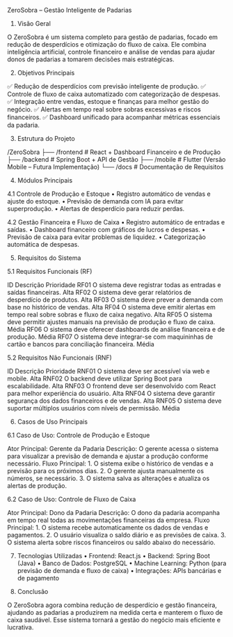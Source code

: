 

ZeroSobra – Gestão Inteligente de Padarias

1. Visão Geral

O ZeroSobra é um sistema completo para gestão de padarias, focado em redução de desperdícios e otimização do fluxo de caixa. Ele combina inteligência artificial, controle financeiro e análise de vendas para ajudar donos de padarias a tomarem decisões mais estratégicas.

2. Objetivos Principais

✅ Redução de desperdícios com previsão inteligente de produção.
✅ Controle de fluxo de caixa automatizado com categorização de despesas.
✅ Integração entre vendas, estoque e finanças para melhor gestão do negócio.
✅ Alertas em tempo real sobre sobras excessivas e riscos financeiros.
✅ Dashboard unificado para acompanhar métricas essenciais da padaria.

3. Estrutura do Projeto

/ZeroSobra
├── /frontend      # React + Dashboard Financeiro e de Produção
├── /backend       # Spring Boot + API de Gestão
├── /mobile        # Flutter (Versão Mobile – Futura Implementação)
└── /docs          # Documentação de Requisitos

4. Módulos Principais

4.1 Controle de Produção e Estoque
	•	Registro automático de vendas e ajuste do estoque.
	•	Previsão de demanda com IA para evitar superprodução.
	•	Alertas de desperdício para reduzir perdas.

4.2 Gestão Financeira e Fluxo de Caixa
	•	Registro automático de entradas e saídas.
	•	Dashboard financeiro com gráficos de lucros e despesas.
	•	Previsão de caixa para evitar problemas de liquidez.
	•	Categorização automática de despesas.

5. Requisitos do Sistema

5.1 Requisitos Funcionais (RF)

ID	Descrição	Prioridade
RF01	O sistema deve registrar todas as entradas e saídas financeiras.	Alta
RF02	O sistema deve gerar relatórios de desperdício de produtos.	Alta
RF03	O sistema deve prever a demanda com base no histórico de vendas.	Alta
RF04	O sistema deve emitir alertas em tempo real sobre sobras e fluxo de caixa negativo.	Alta
RF05	O sistema deve permitir ajustes manuais na previsão de produção e fluxo de caixa.	Média
RF06	O sistema deve oferecer dashboards de análise financeira e de produção.	Média
RF07	O sistema deve integrar-se com maquininhas de cartão e bancos para conciliação financeira.	Média

5.2 Requisitos Não Funcionais (RNF)

ID	Descrição	Prioridade
RNF01	O sistema deve ser acessível via web e mobile.	Alta
RNF02	O backend deve utilizar Spring Boot para escalabilidade.	Alta
RNF03	O frontend deve ser desenvolvido com React para melhor experiência do usuário.	Alta
RNF04	O sistema deve garantir segurança dos dados financeiros e de vendas.	Alta
RNF05	O sistema deve suportar múltiplos usuários com níveis de permissão.	Média

6. Casos de Uso Principais

6.1 Caso de Uso: Controle de Produção e Estoque

Ator Principal: Gerente da Padaria
Descrição: O gerente acessa o sistema para visualizar a previsão de demanda e ajustar a produção conforme necessário.
Fluxo Principal:
	1.	O sistema exibe o histórico de vendas e a previsão para os próximos dias.
	2.	O gerente ajusta manualmente os números, se necessário.
	3.	O sistema salva as alterações e atualiza os alertas de produção.

6.2 Caso de Uso: Controle de Fluxo de Caixa

Ator Principal: Dono da Padaria
Descrição: O dono da padaria acompanha em tempo real todas as movimentações financeiras da empresa.
Fluxo Principal:
	1.	O sistema recebe automaticamente os dados de vendas e pagamentos.
	2.	O usuário visualiza o saldo diário e as previsões de caixa.
	3.	O sistema alerta sobre riscos financeiros ou saldo abaixo do necessário.

7. Tecnologias Utilizadas
	•	Frontend: React.js
	•	Backend: Spring Boot (Java)
	•	Banco de Dados: PostgreSQL
	•	Machine Learning: Python (para previsão de demanda e fluxo de caixa)
	•	Integrações: APIs bancárias e de pagamento

8. Conclusão

O ZeroSobra agora combina redução de desperdício e gestão financeira, ajudando as padarias a produzirem na medida certa e manterem o fluxo de caixa saudável. Esse sistema tornará a gestão do negócio mais eficiente e lucrativa.
